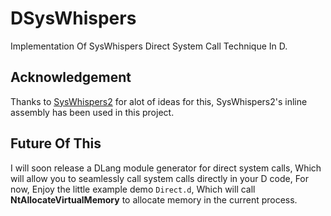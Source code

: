 # DSysWhispers

Implementation Of SysWhispers Direct System Call Technique In D.


## Acknowledgement

Thanks to [SysWhispers2](https://github.com/jthuraisamy/SysWhispers2) for alot of ideas for this, SysWhispers2's inline assembly has been used in this project.


## Future Of This
I will soon release a DLang module generator for direct system calls, Which will allow you to seamlessly call system calls directly in your D code, For now, Enjoy the little example demo ``Direct.d``, Which will call **NtAllocateVirtualMemory** to allocate memory in the current process.
